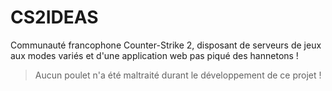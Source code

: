# CS2IDEAS
Communauté francophone Counter-Strike 2, disposant de serveurs de jeux aux modes variés et d'une application web pas piqué des hannetons !

> Aucun poulet n'a été maltraité durant le développement de ce projet !

